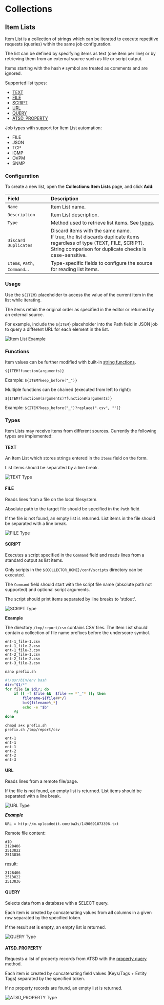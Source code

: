 # Collections

## Item Lists

Item List is a collection of strings which can be iterated to execute repetitive requests (queries) within the same job configuration.

The list can be defined by specifying items as text (one item per line) or by retrieving them from an external source such as file or script output.

Items starting with the hash `#` symbol are treated as comments and are ignored.

Supported list types:

* [TEXT](#text)
* [FILE](#file)
* [SCRIPT](#script)
* [URL](#url)
* [QUERY](#query)
* [ATSD_PROPERTY](#atsd_property)

Job types with support for Item List automation:

* FILE
* JSON
* TCP
* ICMP
* OVPM
* SNMP

### Configuration

To create a new list, open the **Collections:Item Lists** page, and click **Add**:

| **Field** | **Description**|
|:----|:---|
|`Name` | Item List name.|
|`Description` | Item List description.|
| `Type` | Method used to retrieve list items. See [types](#types).|
|`Discard Duplicates` | Discard items with the same name.<br>If true, the list discards duplicate items regardless of type (TEXT, FILE, SCRIPT).<br>String comparison for duplicate checks is case-sensitive.|
|`Items`, `Path`, `Command`... | Type-specific fields to configure the source for reading list items.|
 
### Usage

Use the `${ITEM}` placeholder to access the value of the current item in the list while iterating. 

The items retain the original order as specified in the editor or returned by an external source.

For example, include the `${ITEM}` placeholder into the Path field in JSON job to query a different URL for each element in the list. 

![Item List Example](images/item-list.png)

### Functions

Item values can be further modified with built-in [string functions](jobs/placeholders.md#string-functions).

```ls
${ITEM?function(arguments)}
```

Example: `${ITEM?keep_before("_")}`

Multiple functions can be chained (executed from left to right):

```ls
${ITEM?functionA(arguments)?functionB(arguments)}
```

Example: `${ITEM?keep_before("_")?replace(".csv", "")}`

### Types

Item Lists may receive items from different sources. Currently the following types are implemented:

#### TEXT

An Item List which stores strings entered in the `Items` field on the form. 

List items should be separated by a line break.

![TEXT Type](images/collection_text_type.png)

#### FILE

Reads lines from a file on the local filesystem. 

Absolute path to the target file should be specified in the `Path` field. 

If the file is not found, an empty list is returned. List items in the file should be separated with a line break.

![FILE Type](images/collection_file_type.png)

#### SCRIPT

Executes a script specified in the `Command` field and reads lines from a standard output as list items.

Only scripts in the `${COLLECTOR_HOME}/conf/scripts` directory can be executed.

The `Command` field should start with the script file name (absolute path not supported) and optional script arguments.

The script should print items separated by line breaks to 'stdout'.

![SCRIPT Type](images/collection_script_type.png)

**Example**

The directory `/tmp/report/csv` contains CSV files. The Item List should contain a collection of file name prefixes before the underscore symbol.

```
ent-1_file-1.csv
ent-1_file-2.csv
ent-1_file-3.csv
ent-2_file-1.csv
ent-2_file-2.csv
ent-3_file-3.csv
```

```
nano prefix.sh
```

```sh
#!/usr/bin/env bash
dir="$1/*"
for file in $dir; do
    if [[ -f $file &&  $file == *"_"* ]]; then
        filename=${file##*/}
        b=${filename%_*}
        echo -e "$b"
    fi
done
```

```
chmod a+x prefix.sh
prefix.sh /tmp/report/csv

ent-1
ent-1
ent-1
ent-2
ent-2
ent-3
```

#### URL

Reads lines from a remote file/page.

If the file is not found, an empty list is returned. List items should be separated with a line break.

![URL Type](images/collection_url_type.png)

***Example***

```
URL = http://m.uploadedit.com/ba3s/1490691073396.txt
```

Remote file content:

```
#ID
2128406
2513822
2513836
```

result:

```
2128406
2513822
2513836
```

#### QUERY

Selects data from a database with a SELECT query.

Each item is created by concatenating values from **all** columns in a given row separated by the specified token.

If the result set is empty, an empty list is returned.

![QUERY Type](images/collection_query_type.png)

#### ATSD_PROPERTY

Requests a list of property records from ATSD with the [property query](https://github.com/axibase/atsd/blob/master/docs/api/data/properties/query.md) method. 

Each item is created by concatenating field values (Keys/Tags + Entity Tags) separated by the specified token.

If no property records are found, an empty list is returned.

![ATSD_PROPERTY Type](images/collection_atsd_property_type.png)
